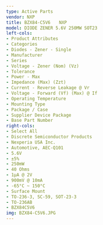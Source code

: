 ```yaml
---
type: Active Parts
vendor: NXP
title: BZX84-C5V6　　NXP
model: DIODE ZENER 5.6V 250MW SOT23
left-cols:
- Product Attributes
- Categories
- Diodes - Zener - Single
- Manufacturer
- Series
- Voltage - Zener (Nom) (Vz)
- Tolerance
- Power - Max
- Impedance (Max) (Zzt)
- Current - Reverse Leakage @ Vr
- Voltage - Forward (Vf) (Max) @ If
- Operating Temperature
- Mounting Type
- Package / Case
- Supplier Device Package
- Base Part Number
right-cols:
- Select All
- Discrete Semiconductor Products
- Nexperia USA Inc.
- Automotive, AEC-Q101
- 5.6V
- ±5%
- 250mW
- 40 Ohms
- 1µA @ 2V
- 900mV @ 10mA
- -65°C ~ 150°C
- Surface Mount
- TO-236-3, SC-59, SOT-23-3
- TO-236AB
- BZX84C5V6
img: BZX84-C5V6.JPG
---
```

